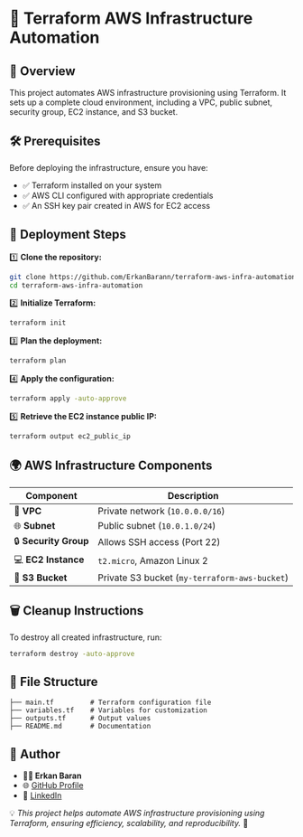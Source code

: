 # 🚀 Terraform AWS Infrastructure Automation

## 📌 Overview
This project automates AWS infrastructure provisioning using Terraform. It sets up a complete cloud environment, including a VPC, public subnet, security group, EC2 instance, and S3 bucket.

## 🛠️ Prerequisites
Before deploying the infrastructure, ensure you have:
- ✅ Terraform installed on your system
- ✅ AWS CLI configured with appropriate credentials
- ✅ An SSH key pair created in AWS for EC2 access

## 🚀 Deployment Steps

1️⃣ **Clone the repository:**
```sh
git clone https://github.com/ErkanBarann/terraform-aws-infra-automation.git
cd terraform-aws-infra-automation
```

2️⃣ **Initialize Terraform:**
```sh
terraform init
```

3️⃣ **Plan the deployment:**
```sh
terraform plan
```

4️⃣ **Apply the configuration:**
```sh
terraform apply -auto-approve
```

5️⃣ **Retrieve the EC2 instance public IP:**
```sh
terraform output ec2_public_ip
```

## 🌍 AWS Infrastructure Components

| Component        | Description |
|-----------------|-------------|
| 🏢 **VPC**      | Private network (`10.0.0.0/16`) |
| 🌐 **Subnet**   | Public subnet (`10.0.1.0/24`) |
| 🔒 **Security Group** | Allows SSH access (Port 22) |
| 💻 **EC2 Instance** | `t2.micro`, Amazon Linux 2 |
| 📂 **S3 Bucket** | Private S3 bucket (`my-terraform-aws-bucket`) |

## 🗑️ Cleanup Instructions
To destroy all created infrastructure, run:
```sh
terraform destroy -auto-approve
```

## 📂 File Structure
```
├── main.tf         # Terraform configuration file
├── variables.tf    # Variables for customization
├── outputs.tf      # Output values
├── README.md       # Documentation
```

## 📌 Author
- **👨‍💻 Erkan Baran**
- 🌐 [GitHub Profile](https://github.com/ErkanBarann)
- 🔗 [LinkedIn](https://www.linkedin.com/in/erkanbaran)

💡 *This project helps automate AWS infrastructure provisioning using Terraform, ensuring efficiency, scalability, and reproducibility.* 🚀